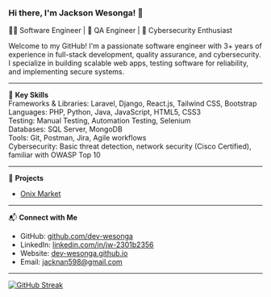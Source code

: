 ### Hi there, I'm Jackson Wesonga! 👋  
👨‍💻 Software Engineer | 🧪 QA Engineer | 🔐 Cybersecurity Enthusiast  

Welcome to my GitHub! I'm a passionate software engineer with 3+ years of experience in full-stack development, quality assurance, and cybersecurity. I specialize in building scalable web apps, testing software for reliability, and implementing secure systems.  

---

🌟 **Key Skills**  
Frameworks & Libraries: Laravel, Django, React.js, Tailwind CSS, Bootstrap  
Languages: PHP, Python, Java, JavaScript, HTML5, CSS3  
Testing: Manual Testing, Automation Testing, Selenium  
Databases: SQL Server, MongoDB  
Tools: Git, Postman, Jira, Agile workflows  
Cybersecurity: Basic threat detection, network security (Cisco Certified), familiar with OWASP Top 10  

---

🚀 **Projects**   
- [Onix Market](https://onix-market.com/)  

---

📬 **Connect with Me**  
- GitHub: [github.com/dev-wesonga](https://github.com/dev-wesonga)  
- LinkedIn: [linkedin.com/in/jw-2301b2356](https://www.linkedin.com/in/jw-2301b2356)  
- Website: [dev-wesonga.github.io](https://dev-wesonga.github.io)  
- Email: jacknan598@gmail.com  

---

[![GitHub Streak](https://streak-stats.demolab.com/?user=dev-wesonga)](https://git.io/streak-stats)
